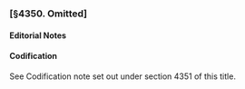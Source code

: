 ### [§4350. Omitted] ###

#### **Editorial Notes** ####

#### Codification ####

See Codification note set out under section 4351 of this title.